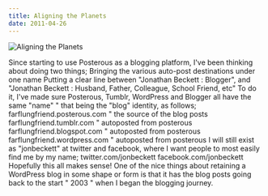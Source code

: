 ```yaml
---
title: Aligning the Planets
date: 2011-04-26
---
```


![Aligning the Planets](https://source.unsplash.com/2aFp6EWWs58/1600x900)

Since starting to use Posterous as a blogging platform, I've been thinking about doing two things; Bringing the various auto-post destinations under one name Putting a clear line between "Jonathan Beckett : Blogger", and "Jonathan Beckett : Husband, Father, Colleague, School Friend, etc" To do it, I've made sure Posterous, Tumblr, WordPress and Blogger all have the same "name" " that being the "blog" identity, as follows; farflungfriend.posterous.com " the source of the blog posts farflungfriend.tumblr.com " autoposted from posterous farflungfriend.blogspot.com " autoposted from posterous farflungfriend.wordpress.com " autoposted from posterous I will still exist as "jonbeckett" at twitter and facebook, where I want people to most easily find me by my name; twitter.com/jonbeckett facebook.com/jonbeckett Hopefully this all makes sense! One of the nice things about retaining a WordPress blog in some shape or form is that it has the blog posts going back to the start " 2003 " when I began the blogging journey.